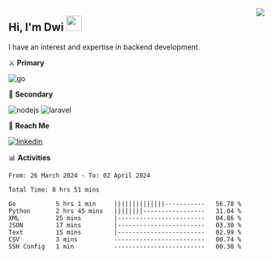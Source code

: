 [<img src="https://komarev.com/ghpvc/?username=masred&color=green&style=flat-square&label=Profile+Views" align="right">](github.com/masred)

## Hi, I'm Dwi <img src="https://raw.githubusercontent.com/MartinHeinz/MartinHeinz/master/wave.gif" width="30px">

I have an interest and expertise in backend development.

⚔️ **Primary**

![go](https://img.shields.io/badge/---?logo=go&label=Golang&style=social)

🔪 **Secondary**

![nodejs](https://img.shields.io/badge/---?logo=node.js&label=Node.js&style=social&logoColor=green)
![laravel](https://img.shields.io/badge/---?logo=laravel&label=Laravel&style=social)

🔗 **Reach Me**

[![linkedin](https://img.shields.io/badge/---?logo=linkedin&label=LinkedIn&style=social)](https://linkedin.com/in/dwifitriyanto)

📊 **Activities**

<!--START_SECTION:waka-->

```all_time
From: 26 March 2024 - To: 02 April 2024

Total Time: 8 hrs 51 mins

Go           5 hrs 1 min     ||||||||||||||-----------   56.78 %
Python       2 hrs 45 mins   ||||||||-----------------   31.04 %
XML          25 mins         |------------------------   04.86 %
JSON         17 mins         |------------------------   03.30 %
Text         15 mins         |------------------------   02.99 %
CSV          3 mins          -------------------------   00.74 %
SSH Config   1 min           -------------------------   00.30 %
```

<!--END_SECTION:waka-->

